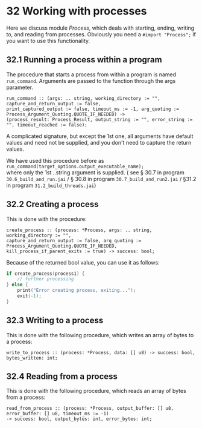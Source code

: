 # 32 Working with processes

Here we discuss module _Process_, which deals with starting, ending, writing to, and reading from processes. Obviously you need a `#import "Process";` if you want to use this functionality.


## 32.1 Running a process within a program
The procedure that starts a process from within a program is named `run_command`. Arguments are passed to the function through the args parameter.

```
run_command :: (args: .. string, working_directory := "", capture_and_return_output := false,  
print_captured_output := false, timeout_ms := -1, arg_quoting := Process_Argument_Quoting.QUOTE_IF_NEEDED) ->  
(process_result: Process_Result, output_string := "", error_string := "", timeout_reached := false);
```

A complicated signature, but except the 1st one, all arguments have default values and need not be supplied, and you don't need to capture the return values.

We have used this procedure before as   
`run_command(target_options.output_executable_name);`  
where only the 1st ..string argument is supplied.
( see § 30.7 in program `30.6_build_and_run.jai` / § 30.8 in program `30.7_build_and_run2.jai` / §31.2 in program `31.2_build_threads.jai`) 

## 32.2 Creating a process
This is done with the procedure:  
```
create_process :: (process: *Process, args: .. string, working_directory := "",  
capture_and_return_output := false, arg_quoting := Process_Argument_Quoting.QUOTE_IF_NEEDED,    kill_process_if_parent_exits := true) -> success: bool;
```

Because of the returned bool value, you can use it as follows:
```c++
if create_process(process1) {
    // further processing
} else {
    print("Error creating process, exiting...");
    exit(-1);
}
```

## 32.3 Writing to a process
This is done with the following procedure, which writes an array of bytes to a process:

```
write_to_process :: (process: *Process, data: [] u8) -> success: bool, bytes_written: int;
```

## 32.4 Reading from a process
This is done with the following procedure, which reads an array of bytes from a process:
  
```
read_from_process :: (process: *Process, output_buffer: [] u8, error_buffer: [] u8, timeout_ms := -1)
-> success: bool, output_bytes: int, error_bytes: int;
```